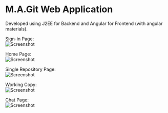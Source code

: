# M.A.Git Web Application
Developed using J2EE for Backend and Angular for Frontend (with angular materials).

Sign-in Page:<br />
![Screenshot](https://github.com/asaf12355/MAGit/blob/master/M.A.Git%20Web%20Application/pictures/login.png)
<br />

Home Page:<br />
![Screenshot](https://github.com/asaf12355/MAGit/blob/master/M.A.Git%20Web%20Application/pictures/home.png)
<br />

Single Repository Page:<br />
![Screenshot](https://github.com/asaf12355/MAGit/blob/master/M.A.Git%20Web%20Application/pictures/Single%20Repository%20Page.png)
<br />

Working Copy:<br />
![Screenshot](https://github.com/asaf12355/MAGit/blob/master/M.A.Git%20Web%20Application/pictures/Working%20Copy.png)
<br />

Chat Page:<br />
![Screenshot](https://github.com/asaf12355/MAGit/blob/master/M.A.Git%20Web%20Application/pictures/Chat.png)
<br />
